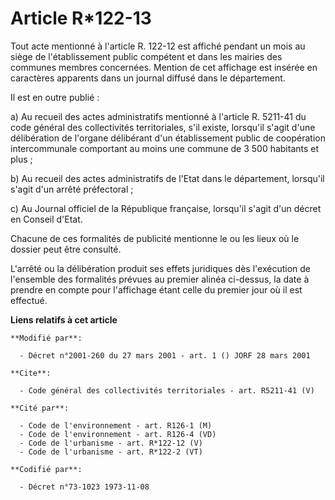 # Article R*122-13

Tout acte mentionné à l'article R. 122-12 est affiché pendant un mois au siège de l'établissement public compétent et dans
les mairies des communes membres concernées. Mention de cet affichage est insérée en caractères apparents dans un journal
diffusé dans le département. 

Il est en outre publié : 

a) Au recueil des actes administratifs mentionné à l'article R. 5211-41 du code général des collectivités territoriales, s'il
existe, lorsqu'il s'agit d'une délibération de l'organe délibérant d'un établissement public de coopération intercommunale
comportant au moins une commune de 3 500 habitants et plus ; 

b) Au recueil des actes administratifs de l'Etat dans le département, lorsqu'il s'agit d'un arrêté préfectoral ; 

c) Au Journal officiel de la République française, lorsqu'il s'agit d'un décret en Conseil d'Etat. 

Chacune de ces formalités de publicité mentionne le ou les lieux où le dossier peut être consulté. 

L'arrêté ou la délibération produit ses effets juridiques dès l'exécution de l'ensemble des formalités prévues au premier
alinéa ci-dessus, la date à prendre en compte pour l'affichage étant celle du premier jour où il est effectué.

**Liens relatifs à cet article**

	**Modifié par**:

	  - Décret n°2001-260 du 27 mars 2001 - art. 1 () JORF 28 mars 2001

	**Cite**:

	  - Code général des collectivités territoriales - art. R5211-41 (V)

	**Cité par**:

	  - Code de l'environnement - art. R126-1 (M)
	  - Code de l'environnement - art. R126-4 (VD)
	  - Code de l'urbanisme - art. R*122-12 (V)
	  - Code de l'urbanisme - art. R*122-2 (VT)

	**Codifié par**:

	  - Décret n°73-1023 1973-11-08
